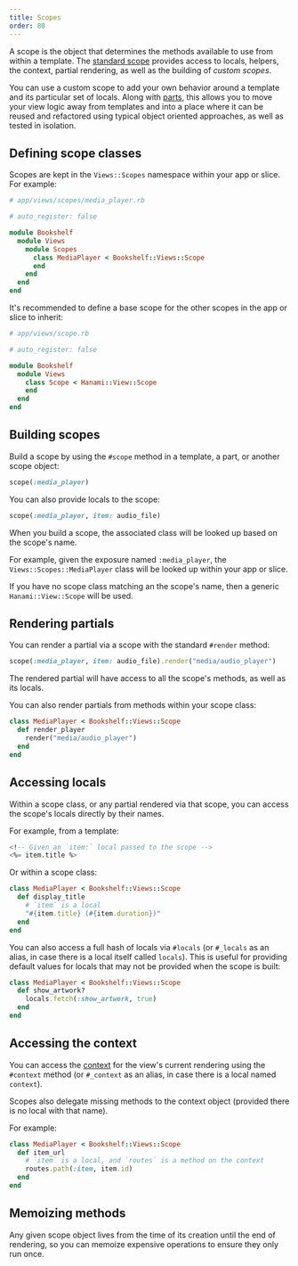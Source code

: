 ```yaml
---
title: Scopes
order: 80
---
```


A scope is the object that determines the methods available to use from within a template. The [standard scope](/v2.1/views/templates-and-partials/) provides access to locals, helpers, the context, partial rendering, as well as the building of _custom scopes_.

You can use a custom scope to add your own behavior around a template and its particular set of locals. Along with [parts](/v2.1/views/parts/), this allows you to move your view logic away from templates and into a place where it can be reused and refactored using typical object oriented approaches, as well as tested in isolation.

## Defining scope classes

Scopes are kept in the `Views::Scopes` namespace within your app or slice. For example:

```ruby
# app/views/scopes/media_player.rb

# auto_register: false

module Bookshelf
  module Views
    module Scopes
      class MediaPlayer < Bookshelf::Views::Scope
      end
    end
  end
end
```

It's recommended to define a base scope for the other scopes in the app or slice to inherit:

```ruby
# app/views/scope.rb

# auto_register: false

module Bookshelf
  module Views
    class Scope < Hanami::View::Scope
    end
  end
end
```

## Building scopes

Build a scope by using the `#scope` method in a template, a part, or another scope object:

```ruby
scope(:media_player)
```

You can also provide locals to the scope:

```ruby
scope(:media_player, item: audio_file)
```

When you build a scope, the associated class will be looked up based on the scope's name.

For example, given the exposure named `:media_player`, the `Views::Scopes::MediaPlayer` class will be looked up within your app or slice.

If you have no scope class matching an the scope's name, then a generic `Hanami::View::Scope` will be used.

## Rendering partials

You can render a partial via a scope with the standard `#render` method:

```ruby
scope(:media_player, item: audio_file).render("media/audio_player")
```

The rendered partial will have access to all the scope's methods, as well as its locals.

You can also render partials from methods within your scope class:

```ruby
class MediaPlayer < Bookshelf::Views::Scope
  def render_player
    render("media/audio_player")
  end
end
```

## Accessing locals

Within a scope class, or any partial rendered via that scope, you can access the scope's locals directly by their names.

For example, from a template:

```sql
<!-- Given an `item:` local passed to the scope -->
<%= item.title %>
```

Or within a scope class:

```ruby
class MediaPlayer < Bookshelf::Views::Scope
  def display_title
    # `item` is a local
    "#{item.title} (#{item.duration})"
  end
end
```

You can also access a full hash of locals via `#locals` (or `#_locals` as an alias, in case there is a local itself called `locals`). This is useful for providing default values for locals that may not be provided when the scope is built:

```ruby
class MediaPlayer < Bookshelf::Views::Scope
  def show_artwork?
    locals.fetch(:show_artwork, true)
  end
end
```

## Accessing the context

You can access the [context](/v2.1/views/context/) for the view's current rendering using the `#context` method (or `#_context` as an alias, in case there is a local named `context`).

Scopes also delegate missing methods to the context object (provided there is no local with that name).

For example:

```ruby
class MediaPlayer < Bookshelf::Views::Scope
  def item_url
    # `item` is a local, and `routes` is a method on the context
    routes.path(:item, item.id)
  end
end
```

## Memoizing methods

Any given scope object lives from the time of its creation until the end of rendering, so you can memoize expensive operations to ensure they only run once.
